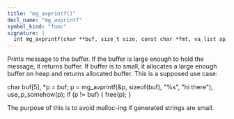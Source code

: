 ```yaml
---
title: "mg_avprintf()"
decl_name: "mg_avprintf"
symbol_kind: "func"
signature: |
  int mg_avprintf(char **buf, size_t size, const char *fmt, va_list ap);
---
```


Prints message to the buffer. If the buffer is large enough to hold the message,
it returns buffer. If buffer is to small, it allocates a large enough buffer on heap
and returns allocated buffer.
This is a supposed use case:

   char buf[5], *p = buf;
   p = mg_avprintf(&p, sizeof(buf), "%s", "hi there");
   use_p_somehow(p);
   if (p != buf) {
     free(p);
   }

The purpose of this is to avoid malloc-ing if generated strings are small. 

